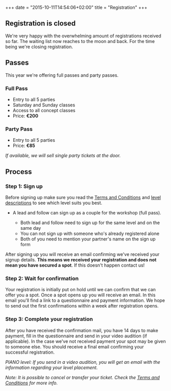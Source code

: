 +++
date = "2015-10-11T14:54:06+02:00"
title = "Registration"
+++

## Registration is closed

We're very happy with the overwhelming amount of registrations received
so far. The waiting list now reaches to the moon and back. For the time
being we're closing registration.

## Passes

This year we're offering full passes and party passes.

### Full Pass

* Entry to all 5 parties
* Saturday and Sunday classes
* Access to all concept classes
* Price: **€200**

### Party Pass

* Entry to all 5 parties
* Price: **€85**

_If available, we will sell single party tickets at the door._

## Process

### Step 1: Sign up

Before signing up make sure you read the [Terms and Conditions](/terms/)
and [level descriptions](/workshop/levels/) to see which level suits you
best.

* A lead and follow can sign up as a couple for the workshop (full pass).

  - Both lead and follow need to sign up for the same level and on the same day
  - You can not sign up with someone who's already registered alone
  - Both of you need to mention your partner's name on the sign up form

After signing up you will receive an email confirming we've received
your signup details. **This means we received your registration
and does not mean you have secured a spot**. If this doesn't
happen contact us!

### Step 2: Wait for confirmation

Your registration is initially put on hold until we can confirm that
we can offer you a spot. Once a spot opens up you will receive an
email. In this email you'll find a link to a questionnaire and payment
information. We hope to send out the first confirmations within a week
after registration opens.

### Step 3: Complete your registration

After you have received the confirmation mail, you have 14 days to
make payment, fill in the questionnaire and send in your video audition
(if applicable). In the case we've not received payment your spot may
be given to someone else. You should receive a final email confirming
your successful registration.

<i>PIANO level: If you send in a video audition, you will get an email with
the information regarding your level placement.</i>

<i>Note: It is possible to cancel or transfer your ticket. Check the
[Terms and Conditions](/terms/) for more info.</i>
